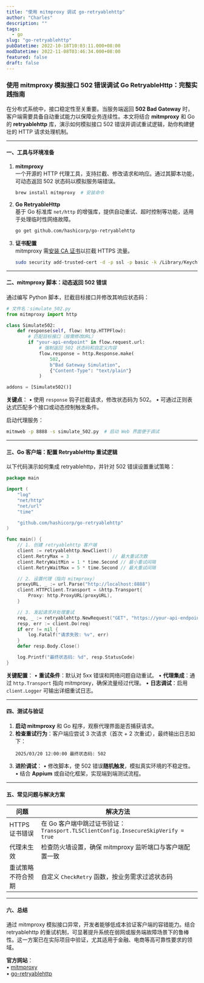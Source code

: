 ```yaml
---
title: "使用 mitmproxy 调试 go-retryablehttp"
author: "Charles"
description: ""
tags:
  - go
slug: "go-retryablehttp"
pubDatetime: 2022-10-18T10:03:11.000+08:00
modDatetime: 2022-11-08T03:46:34.000+08:00
featured: false
draft: false
---
```



### 使用 mitmproxy 模拟接口 502 错误调试 Go RetryableHttp：完整实践指南

在分布式系统中，接口稳定性至关重要。当服务端返回 **502 Bad Gateway** 时，客户端需要具备自动重试能力以保障业务连续性。本文将结合 **mitmproxy** 和 Go 的 **retryablehttp** 库，演示如何模拟接口 502 错误并调试重试逻辑，助你构建健壮的 HTTP 请求处理机制。

---

#### 一、工具与环境准备
1. **mitmproxy**  
   一个开源的 HTTP 代理工具，支持拦截、修改请求和响应。通过其脚本功能，可动态返回 502 状态码以模拟服务端错误。
   ```bash
   brew install mitmproxy  # 安装命令
   ```

2. **Go RetryableHttp**  
   基于 Go 标准库 `net/http` 的增强库，提供自动重试、超时控制等功能，适用于处理临时性网络故障。
   ```bash
   go get github.com/hashicorp/go-retryablehttp
   ```

3. **证书配置**  
   mitmproxy 需[安装 CA 证书](https://docs.mitmproxy.org/stable/concepts-certificates/#installing-the-mitmproxy-ca-certificate-manually)以拦截 HTTPS 流量。
   ```bash
   sudo security add-trusted-cert -d -p ssl -p basic -k /Library/Keychains/System.keychain ~/.mitmproxy/mitmproxy-ca-cert.pem
   ```

---

#### 二、mitmproxy 脚本：动态返回 502 错误
通过编写 Python 脚本，拦截目标接口并修改其响应状态码：
```python
# 文件名：simulate_502.py
from mitmproxy import http

class Simulate502:
    def response(self, flow: http.HTTPFlow):
        # 匹配目标接口（按需修改URL）
        if "your-api-endpoint" in flow.request.url:
            # 强制返回 502 状态码和自定义内容
            flow.response = http.Response.make(
                502,
                b"Bad Gateway Simulation",
                {"Content-Type": "text/plain"}
            )

addons = [Simulate502()]
```
**关键点**：
• 使用 `response` 钩子拦截请求，修改状态码为 502。
• 可通过正则表达式匹配多个接口或动态控制触发条件。

启动代理服务：
```bash
mitmweb -p 8888 -s simulate_502.py  # 启动 Web 界面便于调试
```

---

#### 三、Go 客户端：配置 RetryableHttp 重试逻辑
以下代码演示如何集成 retryablehttp，并针对 502 错误设置重试策略：
```go
package main

import (
	"log"
	"net/http"
	"net/url"
	"time"

	"github.com/hashicorp/go-retryablehttp"
)

func main() {
	// 1. 创建 retryablehttp 客户端
	client := retryablehttp.NewClient()
	client.RetryMax = 3                // 最大重试次数
	client.RetryWaitMin = 1 * time.Second // 最小重试间隔
	client.RetryWaitMax = 5 * time.Second // 最大重试间隔

	// 2. 设置代理（指向 mitmproxy）
	proxyURL, _ := url.Parse("http://localhost:8888")
	client.HTTPClient.Transport = &http.Transport{
		Proxy: http.ProxyURL(proxyURL),
	}

	// 3. 发起请求并处理重试
	req, _ := retryablehttp.NewRequest("GET", "https://your-api-endpoint", nil)
	resp, err := client.Do(req)
	if err != nil {
		log.Fatalf("请求失败: %v", err)
	}
	defer resp.Body.Close()

	log.Printf("最终状态码: %d", resp.StatusCode)
}
```
**关键配置**：
• **重试条件**：默认对 5xx 错误和网络问题自动重试。
• **代理集成**：通过 `http.Transport` 指向 mitmproxy，确保流量经过代理。
• **日志调试**：启用 `client.Logger` 可输出详细重试日志。

---

#### 四、测试与验证
1. **启动 mitmproxy** 和 Go 程序，观察代理界面是否捕获请求。
2. **检查重试行为**：客户端应尝试 3 次请求（首次 + 2 次重试），最终输出日志如下：
   ```
   2025/03/20 12:00:00 最终状态码: 502
   ```
3. **进阶调试**：
   • 修改脚本，使 502 错误**随机触发**，模拟真实环境的不稳定性。
   • 结合 **Appium** 或自动化框架，实现端到端测试流程。

---

#### 五、常见问题与解决方案
| 问题                          | 解决方法                                                                 |
|-------------------------------|--------------------------------------------------------------------------|
| HTTPS 证书错误                 | 在 Go 客户端中跳过证书验证：`Transport.TLSClientConfig.InsecureSkipVerify = true` |
| 代理未生效                     | 检查防火墙设置，确保 mitmproxy 监听端口与客户端配置一致             |
| 重试策略不符合预期             | 自定义 `CheckRetry` 函数，按业务需求过滤状态码                     |

---

#### 六、总结
通过 mitmproxy 模拟接口异常，开发者能够低成本验证客户端的容错能力。结合 retryablehttp 的重试机制，可显著提升系统在弱网或服务端故障场景下的鲁棒性。这一方案已在实际项目中验证，尤其适用于金融、电商等高可靠性要求的领域。

**官方网站**：  
• [mitmproxy](https://mitmproxy.org/)  
• [go-retryablehttp](https://github.com/hashicorp/go-retryablehttp)
